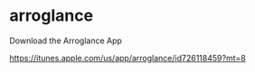 arroglance
==========

Download the Arroglance App

https://itunes.apple.com/us/app/arroglance/id726118459?mt=8
